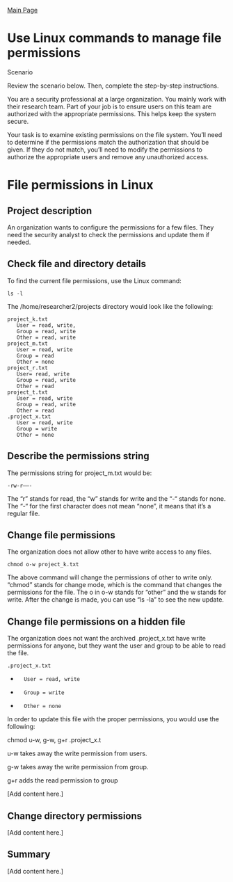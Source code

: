 [Main Page](https://github.com/davidj778/davidj778)

# Use Linux commands to manage file permissions

Scenario

Review the scenario below. Then, complete the step-by-step instructions.

You are a security professional at a large organization. You mainly work with their research team. Part of your job is to ensure users on this team are authorized with the appropriate permissions. This helps keep the system secure.

Your task is to examine existing permissions on the file system. You’ll need to determine if the permissions match the authorization that should be given. If they do not match, you’ll need to modify the permissions to authorize the appropriate users and remove any unauthorized access.



# File permissions in Linux

## Project description

An organization wants to configure the permissions for a few files. They need the security analyst to check the permissions and update them if needed.

## Check file and directory details

To find the current file permissions, use the Linux command: 

```
ls -l
```
The /home/researcher2/projects directory would look like the following:

```
project_k.txt
   User = read, write,
   Group = read, write
   Other = read, write
project_m.txt
   User = read, write
   Group = read
   Other = none
project_r.txt
   User= read, write
   Group = read, write
   Other = read
project_t.txt
   User = read, write
   Group = read, write
   Other = read
.project_x.txt
   User = read, write
   Group = write
   Other = none
```

## Describe the permissions string

The permissions string for project_m.txt would be:

```
-rw-r——-
```

The “r” stands for read, the “w” stands for write and the “-“ stands for none. The “-“ for the first character does not mean “none”, it means that it’s a regular file.


## Change file permissions

The organization does not allow other to have write access to any files.

```
chmod o-w project_k.txt
```

The above command will change the permissions of other to write only. “chmod” stands for change mode, which is the command that changes the permissions for the file. The o in o-w stands for “other” and the w stands for write. After the change is made, you can use “ls -la” to see the new update.

## Change file permissions on a hidden file

The organization does not want the archived .project_x.txt have write permissions for anyone, but they want the user and group to be able to read the file. 

	.project_x.txt
* 		User = read, write
* 		Group = write
* 		Other = none

In order to update this file with the proper permissions, you would use the following:

chmod u-w, g-w, g+r .project_x.t

u-w takes away the write permission from users.

g-w takes away the write permission from group.

g+r adds the read permission to group



[Add content here.]
## Change directory permissions
[Add content here.]
## Summary
[Add content here.]

